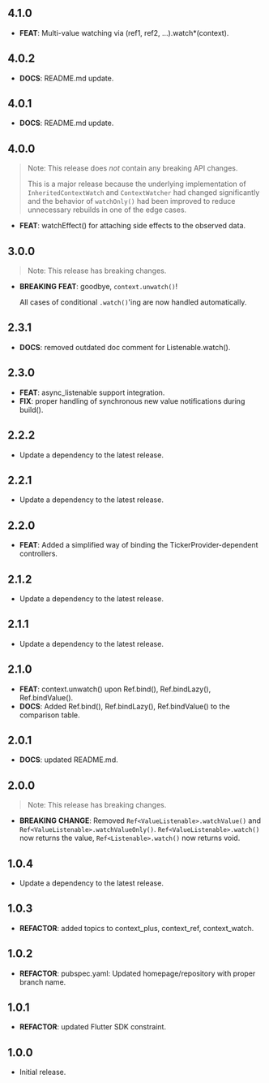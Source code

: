 ## 4.1.0

 - **FEAT**: Multi-value watching via (ref1, ref2, ...).watch*(context).

## 4.0.2

 - **DOCS**: README.md update.

## 4.0.1

 - **DOCS**: README.md update.

## 4.0.0

> Note: This release does *not* contain any breaking API changes.
> 
> This is a major release because the underlying implementation of
> `InheritedContextWatch` and `ContextWatcher` had changed significantly and
> the behavior of `watchOnly()` had been improved to reduce unnecessary rebuilds
> in one of the edge cases.

 - **FEAT**: watchEffect() for attaching side effects to the observed data.

## 3.0.0

> Note: This release has breaking changes.

 - **BREAKING** **FEAT**: goodbye, `context.unwatch()`!

   All cases of conditional `.watch()`'ing are now handled automatically.

## 2.3.1

 - **DOCS**: removed outdated doc comment for Listenable.watch().

## 2.3.0

 - **FEAT**: async_listenable support integration.
 - **FIX**: proper handling of synchronous new value notifications during build().

## 2.2.2

 - Update a dependency to the latest release.

## 2.2.1

 - Update a dependency to the latest release.

## 2.2.0

 - **FEAT**: Added a simplified way of binding the TickerProvider-dependent controllers.

## 2.1.2

 - Update a dependency to the latest release.

## 2.1.1

 - Update a dependency to the latest release.

## 2.1.0

 - **FEAT**: context.unwatch() upon Ref.bind(), Ref.bindLazy(), Ref.bindValue().
 - **DOCS**: Added Ref.bind(), Ref.bindLazy(), Ref.bindValue() to the comparison table.

## 2.0.1

 - **DOCS**: updated README.md.

## 2.0.0

> Note: This release has breaking changes.

 - **BREAKING** **CHANGE**: Removed `Ref<ValueListenable>.watchValue()` and `Ref<ValueListenable>.watchValueOnly()`. `Ref<ValueListenable>.watch()` now returns the value, `Ref<Listenable>.watch()` now returns void.

## 1.0.4

 - Update a dependency to the latest release.

## 1.0.3

 - **REFACTOR**: added topics to context_plus, context_ref, context_watch.

## 1.0.2

 - **REFACTOR**: pubspec.yaml: Updated homepage/repository with proper branch name.

## 1.0.1

 - **REFACTOR**: updated Flutter SDK constraint.

## 1.0.0

* Initial release.
